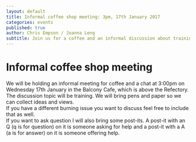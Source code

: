 ```yaml
---
layout: default
title: Informal coffee shop meeting: 3pm, 17th January 2017
categories: events
published: true
author: Chris Empson / Joanna Leng
subtitle: Join us for a coffee and an informal discussion about training.
---
```

<div class="container">
  <div class="row">
  <h1>Informal coffee shop meeting</h1>
  </div>
  <div class="row">
  We will be holding an informal meeting for coffee and a chat at 3:00pm on Wednesday 17th January in the Balcony Cafe, which is above the Refectory.
  </div>
  <div class="row">
  The discussion topic will be training. We will bring pens and paper so we can collect ideas and views.
  </div>
  <div class="row">
  If you have a different burning issue you want to discuss feel free to include that as well.
  </div>
  <div class="row">
  If you want to ask question I will also bring some post-its. A post-it with an Q (q is for question) on it is someone asking for help and a post-it with a A (a is for answer) on it is someone offering help.
  </div>
</div>

